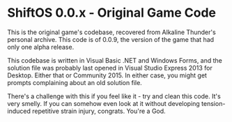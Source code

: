 # ShiftOS 0.0.x - Original Game Code

This is the original game's codebase, recovered from Alkaline Thunder's personal archive. This code is of 0.0.9, 
the version of the game that had only one alpha release.

This codebase is written in Visual Basic .NET and Windows Forms, and the solution file was probably last opened 
in Visual Studio Express 2013 for Desktop. Either that or Community 2015. In either case, you might get prompts 
complaining about an old solution file.

There's a challenge with this if you feel like it - try and clean this code. It's very smelly. If you can 
somehow even look at it without developing tension-induced repetitive strain injury, congrats. You're a God.
